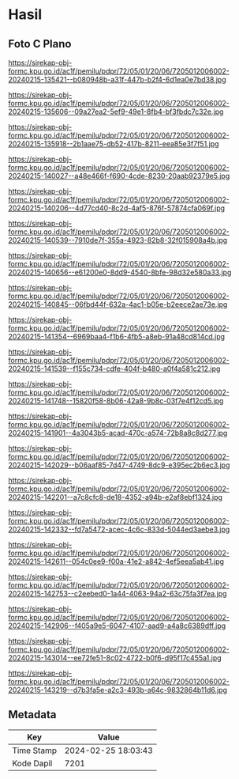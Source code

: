 # Hasil

## Foto C Plano

https://sirekap-obj-formc.kpu.go.id/ac1f/pemilu/pdpr/72/05/01/20/06/7205012006002-20240215-135421--b080948b-a31f-447b-b2f4-6d1ea0e7bd38.jpg

https://sirekap-obj-formc.kpu.go.id/ac1f/pemilu/pdpr/72/05/01/20/06/7205012006002-20240215-135606--09a27ea2-5ef9-49e1-8fb4-bf3fbdc7c32e.jpg

https://sirekap-obj-formc.kpu.go.id/ac1f/pemilu/pdpr/72/05/01/20/06/7205012006002-20240215-135918--2b1aae75-db52-417b-8211-eea85e3f7f51.jpg

https://sirekap-obj-formc.kpu.go.id/ac1f/pemilu/pdpr/72/05/01/20/06/7205012006002-20240215-140027--a48e466f-f690-4cde-8230-20aab92379e5.jpg

https://sirekap-obj-formc.kpu.go.id/ac1f/pemilu/pdpr/72/05/01/20/06/7205012006002-20240215-140206--4d77cd40-8c2d-4af5-876f-57874cfa069f.jpg

https://sirekap-obj-formc.kpu.go.id/ac1f/pemilu/pdpr/72/05/01/20/06/7205012006002-20240215-140539--7910de7f-355a-4923-82b8-32f015908a4b.jpg

https://sirekap-obj-formc.kpu.go.id/ac1f/pemilu/pdpr/72/05/01/20/06/7205012006002-20240215-140656--e61200e0-8dd9-4540-8bfe-98d32e580a33.jpg

https://sirekap-obj-formc.kpu.go.id/ac1f/pemilu/pdpr/72/05/01/20/06/7205012006002-20240215-140845--06fbd44f-632a-4ac1-b05e-b2eece2ae73e.jpg

https://sirekap-obj-formc.kpu.go.id/ac1f/pemilu/pdpr/72/05/01/20/06/7205012006002-20240215-141354--6969baa4-f1b6-4fb5-a8eb-91a48cd814cd.jpg

https://sirekap-obj-formc.kpu.go.id/ac1f/pemilu/pdpr/72/05/01/20/06/7205012006002-20240215-141539--f155c734-cdfe-404f-b480-a0f4a581c212.jpg

https://sirekap-obj-formc.kpu.go.id/ac1f/pemilu/pdpr/72/05/01/20/06/7205012006002-20240215-141748--15820f58-8b06-42a8-9b8c-03f7e4f12cd5.jpg

https://sirekap-obj-formc.kpu.go.id/ac1f/pemilu/pdpr/72/05/01/20/06/7205012006002-20240215-141901--4a3043b5-acad-470c-a574-72b8a8c8d277.jpg

https://sirekap-obj-formc.kpu.go.id/ac1f/pemilu/pdpr/72/05/01/20/06/7205012006002-20240215-142029--b06aaf85-7d47-4749-8dc9-e395ec2b6ec3.jpg

https://sirekap-obj-formc.kpu.go.id/ac1f/pemilu/pdpr/72/05/01/20/06/7205012006002-20240215-142201--a7c8cfc8-de18-4352-a94b-e2af8ebf1324.jpg

https://sirekap-obj-formc.kpu.go.id/ac1f/pemilu/pdpr/72/05/01/20/06/7205012006002-20240215-142332--fd7a5472-acec-4c6c-833d-5044ed3aebe3.jpg

https://sirekap-obj-formc.kpu.go.id/ac1f/pemilu/pdpr/72/05/01/20/06/7205012006002-20240215-142611--054c0ee9-f00a-41e2-a842-4ef5eea5ab41.jpg

https://sirekap-obj-formc.kpu.go.id/ac1f/pemilu/pdpr/72/05/01/20/06/7205012006002-20240215-142753--c2eebed0-1a44-4063-94a2-63c75fa3f7ea.jpg

https://sirekap-obj-formc.kpu.go.id/ac1f/pemilu/pdpr/72/05/01/20/06/7205012006002-20240215-142906--f405a9e5-6047-4107-aad9-a4a8c6389dff.jpg

https://sirekap-obj-formc.kpu.go.id/ac1f/pemilu/pdpr/72/05/01/20/06/7205012006002-20240215-143014--ee72fe51-8c02-4722-b0f6-d95f17c455a1.jpg

https://sirekap-obj-formc.kpu.go.id/ac1f/pemilu/pdpr/72/05/01/20/06/7205012006002-20240215-143219--d7b3fa5e-a2c3-493b-a64c-9832864b11d6.jpg


## Metadata

| Key        | Value               |
| ---------- | ------------------- |
| Time Stamp | 2024-02-25 18:03:43 |
| Kode Dapil | 7201                |




